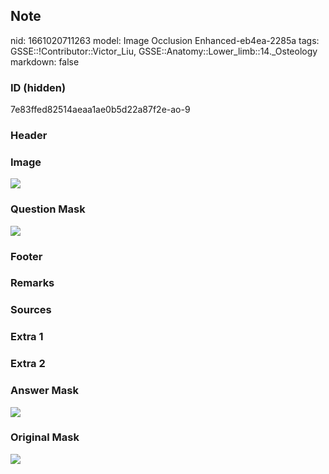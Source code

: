 ## Note
nid: 1661020711263
model: Image Occlusion Enhanced-eb4ea-2285a
tags: GSSE::!Contributor::Victor_Liu, GSSE::Anatomy::Lower_limb::14._Osteology
markdown: false

### ID (hidden)
7e83ffed82514aeaa1ae0b5d22a87f2e-ao-9

### Header


### Image
<img src="tmp_qrqenq_.png">

### Question Mask
<img src="7e83ffed82514aeaa1ae0b5d22a87f2e-ao-9-Q.svg">

### Footer


### Remarks


### Sources


### Extra 1


### Extra 2


### Answer Mask
<img src="7e83ffed82514aeaa1ae0b5d22a87f2e-ao-9-A.svg">

### Original Mask
<img src="7e83ffed82514aeaa1ae0b5d22a87f2e-ao-O.svg">
